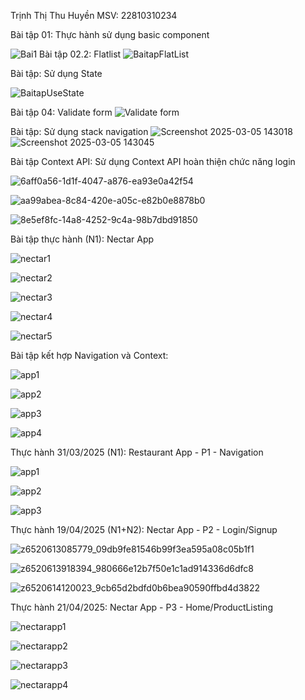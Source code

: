 
Trịnh Thị Thu Huyền
MSV: 22810310234

Bài tập 01: Thực hành sử dụng basic component

![Bai1](https://github.com/user-attachments/assets/fa34aa77-79b3-4317-ba36-3e5e0c7abb01)
Bài tập 02.2: Flatlist
![BaitapFlatList](https://github.com/user-attachments/assets/d4dc844d-62fb-4f29-8293-226669f08945)

Bài tập: Sử dụng State

![BaitapUseState](https://github.com/user-attachments/assets/10a8860a-9aad-4d04-9156-a46f0c53dcf2)

Bài tập 04: Validate form
![Validate form](https://github.com/user-attachments/assets/e67b6920-d90a-40f7-bd19-65656f6bf305)

Bài tập: Sử dụng stack navigation
![Screenshot 2025-03-05 143018](https://github.com/user-attachments/assets/503a1617-886b-4f3a-91b2-1b587c19a594)
![Screenshot 2025-03-05 143045](https://github.com/user-attachments/assets/39a11b79-bf39-472e-b1dd-450711687336)

Bài tập Context API: Sử dụng Context API hoàn thiện chức năng login

![6aff0a56-1d1f-4047-a876-ea93e0a42f54](https://github.com/user-attachments/assets/08e19ae6-9f9c-471e-a1f1-61bd4cd5a31c)

![aa99abea-8c84-420e-a05c-e82b0e8878b0](https://github.com/user-attachments/assets/77026009-3843-40bf-a075-111f76e222d4)

![8e5ef8fc-14a8-4252-9c4a-98b7dbd91850](https://github.com/user-attachments/assets/d63134d6-fa7f-49a3-a45a-7c8a01c43c50)

Bài tập thực hành (N1): Nectar App

![nectar1](https://github.com/user-attachments/assets/e509e807-675d-4cab-8306-94e46085bb20)


![nectar2](https://github.com/user-attachments/assets/0f95ce0b-433a-4c92-9d2f-2954626bd1be)


![nectar3](https://github.com/user-attachments/assets/c250562f-a5b2-43a1-8fd3-7e73f3a26424)


![nectar4](https://github.com/user-attachments/assets/73ab5429-5751-49f4-ad74-b76a977474e1)


![nectar5](https://github.com/user-attachments/assets/cda87c11-e7b3-44b3-a501-757073a6813d)

Bài tập kết hợp Navigation và Context:

![app1](https://github.com/user-attachments/assets/52e94aac-fa36-48f6-a766-4cb289f4ed86)

![app2](https://github.com/user-attachments/assets/1d9f10c4-6be5-4597-a253-7b5d21dcac2a)

![app3](https://github.com/user-attachments/assets/0687329f-3bc4-41e2-a01e-ba31668c38ca)

![app4](https://github.com/user-attachments/assets/760b0bcf-cb8b-4038-a1eb-2f8e34a2f868)

Thực hành 31/03/2025 (N1): Restaurant App - P1 - Navigation

![app1](https://github.com/user-attachments/assets/75d7f36d-a97a-4fe7-95d4-7257e64ed31c)

![app2](https://github.com/user-attachments/assets/6ef1d38a-b26f-40bd-8d9f-136c80391d6d)


![app3](https://github.com/user-attachments/assets/1071956f-f789-42eb-ac0f-a1b2860cdc9c)

Thực hành 19/04/2025 (N1+N2): Nectar App - P2 - Login/Signup

![z6520613085779_09db9fe81546b99f3ea595a08c05b1f1](https://github.com/user-attachments/assets/1e369a8e-495d-4ab2-92f8-d41fa5fcef47)

![z6520613918394_980666e12b7f50e1c1ad914336d6dfc8](https://github.com/user-attachments/assets/0da1afd5-fa0c-4e89-ad92-1e23359a68a7)

![z6520614120023_9cb65d2bdfd0b6bea90590ffbd4d3822](https://github.com/user-attachments/assets/13a53fdc-396d-49bf-b9b1-4876fa932288)

Thực hành 21/04/2025: Nectar App - P3 - Home/ProductListing

![nectarapp1](https://github.com/user-attachments/assets/a3a3ea63-cdad-4f40-98dd-85f1df8fdf0e)

![nectarapp2](https://github.com/user-attachments/assets/4e791a22-99aa-4fb4-bc57-5d0330ad23a1)

![nectarapp3](https://github.com/user-attachments/assets/636c0b90-9798-4a19-80a9-47b2a7f0a875)

![nectarapp4](https://github.com/user-attachments/assets/2105cf79-d8f8-4f84-ba0b-de82a80eb251)







